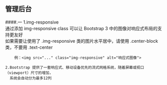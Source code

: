## 管理后台  

####.一 
	1.img-responsive  
		通过添加 img-responsive class 可以让 Bootstrap 3 中的图像对响应式布局的支持更友好    
		如果需要让使用了 .img-responsive 类的图片水平居中，请使用 .center-block 类，不要用 .text-center    
		
	    例：<img src="..." class="img-responsive" alt="响应式图像">      

	2.Bootstrap 提供了一套响应式、移动设备优先的流式网格系统，随着屏幕或视口（viewport）尺寸的增加，   
	  系统会自动分为最多12列                           